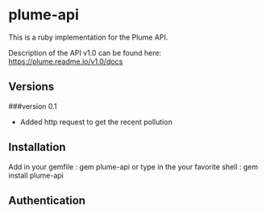 # plume-api
This is a ruby implementation for the Plume API. 

Description of the API v1.0 can be found here: https://plume.readme.io/v1.0/docs

## Versions
###version 0.1
* Added http request to get the recent pollution

## Installation
Add in your gemfile :
gem plume-api
or type in the your favorite shell :
gem install plume-api
## Authentication
